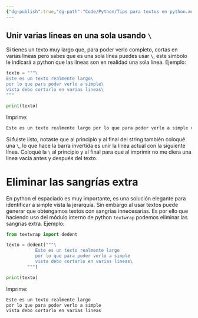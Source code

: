 ```yaml
---
{"dg-publish":true,"dg-path":"Code/Python/Tips para textos en python.md","permalink":"/code/python/tips-para-textos-en-python/","created":"2024-09-20T20:01","updated":"2024-09-20T20:01"}
---
```


## Unir varias lineas en una sola usando  `\`
Si tienes un texto muy largo que, para poder verlo completo, cortas en varias lineas pero sabes que es una sola línea puedes usar `\`, este símbolo le indicará a python que las líneas son en realidad una sola línea. Ejemplo:

```py
texto = """\
Este es un texto realmente largo\
por lo que para poder verlo a simple\
vista debo cortarlo en varias lineas\
"""

print(texto)
```

Imprime:
```bash
Este es un texto realmente largo por lo que para poder verlo a simple vista debo cortarlo en varias lineas
```

Si fuiste listo, notaste que al principio y al final del string también coloqué una `\`, lo que hace la barra invertida es unir la linea actual con la siguiente línea. Coloqué la `\` al principio y al final para que al imprimir no me diera una linea vacía antes y después del texto.

# Eliminar las sangrías extra
En python el espaciado es muy importante, es una solución elegante para identificar a simple vista la jerarquía. Sin embargo al usar textos puede generar que obtengamos textos con sangrías innecesarias. Es por ello que haciendo uso del módulo interno de python `textwrap` podemos eliminar las sangrías extra. Ejemplo:

```py
from textwrap import dedent

texto = dedent("""\
           Este es un texto realmente largo
           por lo que para poder verlo a simple
           vista debo cortarlo en varias lineas\
        """)

print(texto)
```

Imprime:
```bash
Este es un texto realmente largo
por lo que para poder verlo a simple
vista debo cortarlo en varias lineas
```

